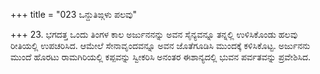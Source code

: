 +++
title = "023 ಒನ್ದುತಿಙ್ಗಳು ಪಲವು"

+++
23. ಭಗದತ್ತ ಒಂದು ತಿಂಗಳ ಕಾಲ ಅರ್ಜುನನನ್ನು ಅವನ ಸೈನ್ಯವನ್ನೂ ತನ್ನಲ್ಲಿ ಉಳಿಸಿಕೊಂಡು ಹಲವು ರೀತಿಯಲ್ಲಿ ಉಪಚರಿಸಿದ. ಆಮೇಲೆ ಸೇನಾವೃಂದವನ್ನೂ ಅವನ ಜೊತೆಗೂಡಿಸಿ ಮುಂದಕ್ಕೆ ಕಳಿಸಿಕೊಟ್ಟ. ಅರ್ಜುನನು ಮುಂದೆ ಹೊರಟು ರಾಮಗಿರಿಯಲ್ಲಿ ಕಪ್ಪವನ್ನು ಸ್ವೀಕರಿಸಿ ಅನಂತರ ಈಶಾನ್ಯದಲ್ಲಿ ಭುವನ ಪರ್ವತವನ್ನು ಪ್ರವೇಶಿಸಿದ.